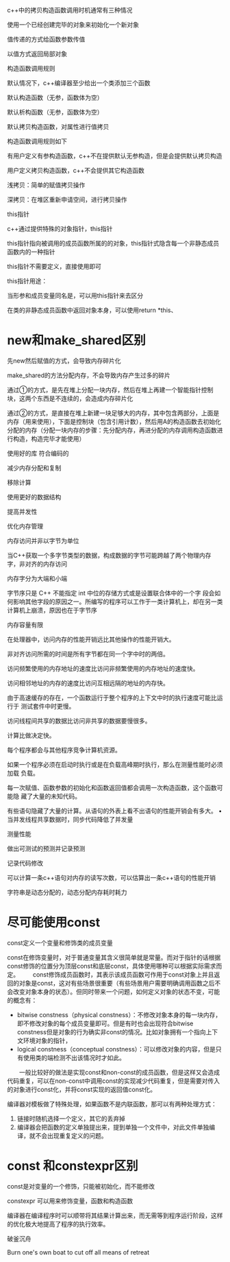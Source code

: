 c++中的拷贝构造函数调用时机通常有三种情况

使用一个已经创建完毕的对象来初始化一个新对象

值传递的方式给函数参数传值

以值方式返回局部对象



构造函数调用规则

默认情况下，c++编译器至少给出一个类添加三个函数

默认构造函数（无参，函数体为空）

默认析构函数（无参，函数体为空）

默认拷贝构造函数，对属性进行值拷贝



构造函数调用规则如下

有用户定义有参构造函数，c++不在提供默认无参构造，但是会提供默认拷贝构造

用户定义拷贝构造函数，c++不会提供其它构造函数



浅拷贝：简单的赋值拷贝操作

深拷贝：在堆区重新申请空间，进行拷贝操作



this指针

c++通过提供特殊的对象指针，this指针

this指针指向被调用的成员函数所属的的对象，this指针式隐含每一个非静态成员函数内的一种指针

this指针不需要定义，直接使用即可

this指针用途：

当形参和成员变量同名是，可以用this指针来去区分

在类的非静态成员函数中返回对象本身，可以使用return *this、







# new和make_shared区别



先new然后赋值的方式，会导致内存碎片化

make_shared的方法分配内存，不会导致内存产生过多的碎片



通过①的方式，是先在堆上分配一块内存，然后在堆上再建一个智能指针控制块，这两个东西是不连续的，会造成内存碎片化

通过②的方式，是直接在堆上新建一块足够大的内存，其中包含两部分，上面是内存（用来使用），下面是控制块（包含引用计数），然后用A的构造函数去初始化分配的内存（分配一块内存的步骤：先分配内存，再进分配的内存调用构造函数进行构造，构造完毕才能使用）





使用好的库 符合编码的

减少内存分配和复制

移除计算

使用更好的数据结构

提高并发性

优化内存管理



内存访问并非以字节为单位

当C++获取一个多字节类型的数据，构成数据的字节可能跨越了两个物理内存字，非对齐的内存访问



内存字分为大端和小端

字节序只是 C++ 不能指定 int 中位的存储方式或是设置联合体中的一个字 段会如何影响其他字段的原因之一。所编写的程序可以工作于一类计算机上，却在另一类 计算机上崩溃，原因也在于字节序



内存容量有限



在处理器中，访问内存的性能开销远比其他操作的性能开销大。 

非对齐访问所需的时间是所有字节都在同一个字中时的两倍。 

访问频繁使用的内存地址的速度比访问非频繁使用的内存地址的速度快。 

 访问相邻地址的内存的速度比访问互相远隔的地址的内存快。 

 由于高速缓存的存在，一个函数运行于整个程序的上下文中时的执行速度可能比运行于 测试套件中时更慢。 

 访问线程间共享的数据比访问非共享的数据要慢很多。 

计算比做决定快。 

每个程序都会与其他程序竞争计算机资源。 

 如果一个程序必须在启动时执行或是在负载高峰期时执行，那么在测量性能时必须加载 负载。 

 每一次赋值、函数参数的初始化和函数返回值都会调用一次构造函数，这个函数可能隐 藏了大量的未知代码。 

 有些语句隐藏了大量的计算。从语句的外表上看不出语句的性能开销会有多大。 • 当并发线程共享数据时，同步代码降低了并发量



测量性能

做出可测试的预测并记录预测

记录代码修改

可以计算一条c++语句对内存的读写次数，可以估算出一条c++语句的性能开销



字符串是动态分配的，动态分配内存耗时耗力



# 尽可能使用const

const定义一个变量和修饰类的成员变量

const在修饰变量时，对于普通变量其含义很简单就是常量。而对于指针的话根据const修饰的位置分为顶层const和底层const，具体使用哪种可以根据实际需求而定。
  const修饰成员函数时，其表示该成员函数可作用于const对象上并且返回的对象是const，这对有些场景很重要（有些场景用户需要明确调用函数之后不会改变对象本身的状态）。但同时带来一个问题，如何定义对象的状态不变，可能的概念有：

- bitwise constness（physical constness）：不修改对象本身的每一块内存，即不修改对象的每个成员变量即可。但是有时也会出现符合bitwise constness但是对象的行为确实非const的情况。比如对象拥有一个指向上下文环境对象的指针，
- logical constness（conceptual constness）：可以修改对象的内容，但是只有使用类的端检测不出该情况时才如此。

  一般比较好的做法是实现const和non-const的成员函数，但是这样又会造成代码重复，可以在non-const中调用const的实现减少代码重复，但是需要对传入的对象进行const化，并将const实现的返回值const化。





编译器对模板做了特殊处理，如果函数不是内联函数，那可以有两种处理方式：

1. 链接时随机选择一个定义，其它的丢弃掉
2. 编译器会把函数的定义单独提出来，提到单独一个文件中，对此文件单独编译，就不会出现重复定义的问题。



# const 和constexpr区别

const是对变量的一个修饰，只能被初始化，而不能修改



constexpr 可以用来修饰变量，函数和构造函数

编译器在编译程序时可以顺带将其结果计算出来，而无需等到程序运行阶段，这样的优化极大地提高了程序的执行效率。





破釜沉舟

Burn one's own boat to cut off all means of retreat
